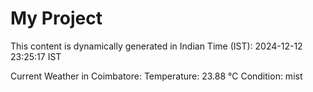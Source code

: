# My Project

This content is dynamically generated in Indian Time (IST): 2024-12-12 23:25:17 IST


Current Weather in Coimbatore:
Temperature: 23.88 °C
Condition: mist
